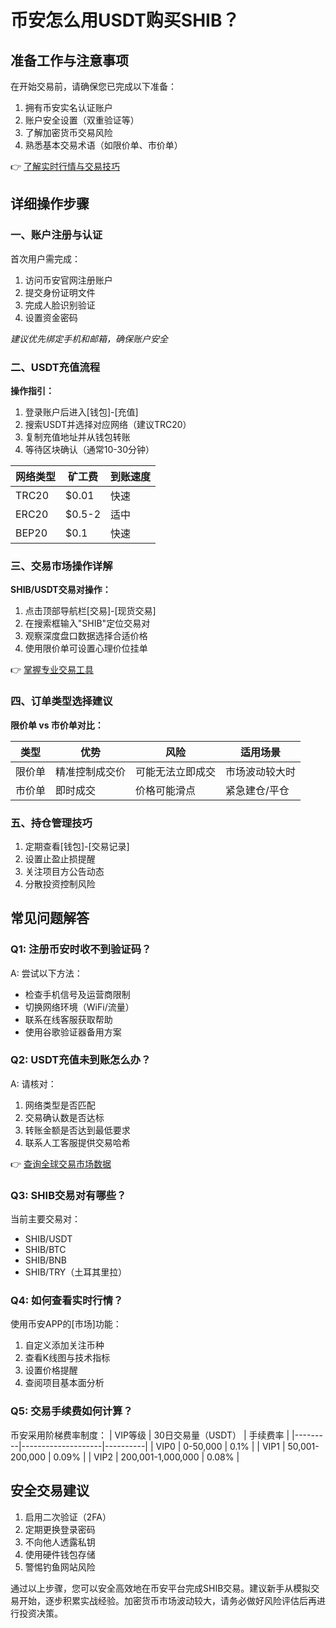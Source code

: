 # 币安怎么用USDT购买SHIB？

## 准备工作与注意事项
在开始交易前，请确保您已完成以下准备：
1. 拥有币安实名认证账户
2. 账户安全设置（双重验证等）
3. 了解加密货币交易风险
4. 熟悉基本交易术语（如限价单、市价单）

👉 [了解实时行情与交易技巧](https://bit.ly/okx_welcome)

## 详细操作步骤

### 一、账户注册与认证
首次用户需完成：
1. 访问币安官网注册账户
2. 提交身份证明文件
3. 完成人脸识别验证
4. 设置资金密码

*建议优先绑定手机和邮箱，确保账户安全*

### 二、USDT充值流程
**操作指引：**
1. 登录账户后进入[钱包]-[充值]
2. 搜索USDT并选择对应网络（建议TRC20）
3. 复制充值地址并从钱包转账
4. 等待区块确认（通常10-30分钟）

| 网络类型 | 矿工费 | 到账速度 |
|---------|--------|----------|
| TRC20   | $0.01  | 快速     |
| ERC20   | $0.5-2 | 适中     |
| BEP20   | $0.1   | 快速     |

### 三、交易市场操作详解
**SHIB/USDT交易对操作：**
1. 点击顶部导航栏[交易]-[现货交易]
2. 在搜索框输入"SHIB"定位交易对
3. 观察深度盘口数据选择合适价格
4. 使用限价单可设置心理价位挂单

👉 [掌握专业交易工具](https://bit.ly/okx_welcome)

### 四、订单类型选择建议
**限价单 vs 市价单对比：**

| 类型   | 优势                  | 风险                | 适用场景               |
|--------|-----------------------|---------------------|------------------------|
| 限价单 | 精准控制成交价        | 可能无法立即成交    | 市场波动较大时         |
| 市价单 | 即时成交              | 价格可能滑点        | 紧急建仓/平仓         |

### 五、持仓管理技巧
1. 定期查看[钱包]-[交易记录]
2. 设置止盈止损提醒
3. 关注项目方公告动态
4. 分散投资控制风险

## 常见问题解答

### Q1: 注册币安时收不到验证码？
A: 尝试以下方法：
- 检查手机信号及运营商限制
- 切换网络环境（WiFi/流量）
- 联系在线客服获取帮助
- 使用谷歌验证器备用方案

### Q2: USDT充值未到账怎么办？
A: 请核对：
1. 网络类型是否匹配
2. 交易确认数是否达标
3. 转账金额是否达到最低要求
4. 联系人工客服提供交易哈希

👉 [查询全球交易市场数据](https://bit.ly/okx_welcome)

### Q3: SHIB交易对有哪些？
当前主要交易对：
- SHIB/USDT
- SHIB/BTC
- SHIB/BNB
- SHIB/TRY（土耳其里拉）

### Q4: 如何查看实时行情？
使用币安APP的[市场]功能：
1. 自定义添加关注币种
2. 查看K线图与技术指标
3. 设置价格提醒
4. 查阅项目基本面分析

### Q5: 交易手续费如何计算？
币安采用阶梯费率制度：
| VIP等级 | 30日交易量（USDT） | 手续费率 |
|---------|--------------------|----------|
| VIP0    | 0-50,000           | 0.1%     |
| VIP1    | 50,001-200,000     | 0.09%    |
| VIP2    | 200,001-1,000,000  | 0.08%    |

## 安全交易建议
1. 启用二次验证（2FA）
2. 定期更换登录密码
3. 不向他人透露私钥
4. 使用硬件钱包存储
5. 警惕钓鱼网站风险

通过以上步骤，您可以安全高效地在币安平台完成SHIB交易。建议新手从模拟交易开始，逐步积累实战经验。加密货币市场波动较大，请务必做好风险评估后再进行投资决策。
